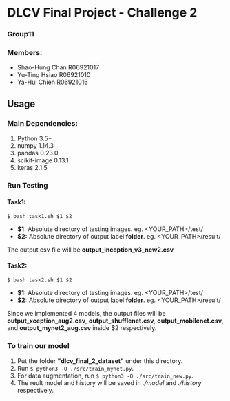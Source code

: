 # DLCV Final Project - Challenge 2
### Group11
### Members: 
* Shao-Hung Chan R06921017
* Yu-Ting Hsiao  R06921010
* Ya-Hui Chien   R06921016

## Usage
### Main Dependencies:
1. Python 3.5+
2. numpy 1.14.3
3. pandas 0.23.0
4. scikit-image 0.13.1
5. keras 2.1.5

### Run Testing
#### Task1:
```shell
$ bash task1.sh $1 $2
```
* **$1:** Absolute directory of testing images. eg. <YOUR_PATH>/test/
* **$2:** Absolute directory of output label **folder**. eg. <YOUR_PATH>/result/

The output csv file will be **output_inception_v3_new2.csv**

#### Task2:
```shell
$ bash task2.sh $1 $2
```
* **$1:** Absolute directory of testing images. eg. <YOUR_PATH>/test/
* **$2:** Absolute directory of output label **folder**. eg. <YOUR_PATH>/result/

Since we implemented 4 models, the output files will be **output_xception_aug2.csv**, **output_shufflenet.csv**, **output_mobilenet.csv**, and **output_mynet2_aug.csv** inside $2 respectively.

### To train our model
1. Put the folder **"dlcv_final_2_dataset"** under this directory.
2. Run `$ python3 -O ./src/train_mynet.py`.
3. For data augmentation, run `$ python3 -O ./src/train_new.py`.
4. The reult model and history will be saved in *./model* and *./history* respectively.